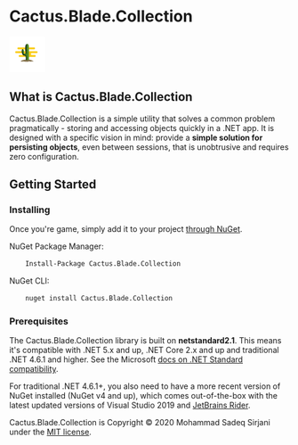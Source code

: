 # Cactus.Blade.Collection

![Logo](Image/cactus-64.png)

## What is Cactus.Blade.Collection

Cactus.Blade.Collection is a simple utility that solves a common problem pragmatically - storing and accessing objects quickly in a .NET app. It is designed with a specific vision in mind: provide a **simple solution for persisting objects**, even between sessions, that is unobtrusive and requires zero configuration.

## Getting Started

### Installing

Once you're game, simply add it to your project [through NuGet](https://www.nuget.org/packages/Cactus.Blade.Collection).

NuGet Package Manager:

```bash
    Install-Package Cactus.Blade.Collection
```

NuGet CLI:

```bash
    nuget install Cactus.Blade.Collection
```

### Prerequisites

The Cactus.Blade.Collection library is built on **netstandard2.1**. This means it's compatible with .NET 5.x and up, .NET Core 2.x and up and traditional .NET 4.6.1 and higher. See the Microsoft [docs on .NET Standard compatibility](https://docs.microsoft.com/en-us/dotnet/standard/net-standard#net-platforms-support).

For traditional .NET 4.6.1+, you also need to have a more recent version of NuGet installed (NuGet v4 and up), which comes out-of-the-box with the latest updated versions of Visual Studio 2019 and [JetBrains Rider](https://www.jetbrains.com/rider/).

Cactus.Blade.Collection is Copyright &copy; 2020 Mohammad Sadeq Sirjani under the [MIT license](LICENSE.txt).
